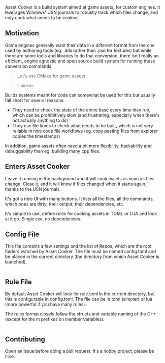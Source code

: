 Asset Cooker is a build system aimed at game assets, for custom engines. It leverages Windows' USN journals to robustly track which files change, and only cook what needs to be cooked.

## Motivation 

Game engines generally want their data in a different format from the one used by authoring tools (eg. .dds rather than .psd for textures) but while there are some tools and libraries to do that conversion, there isn't really an efficient, engine agnostic and open source build system for running these conversion commands. 

> Let's use CMake for game assets
>
>  \- sickos

Builds systems meant for code can somewhat be used for this but usually fall short for several reasons:
- They need to check the state of the entire base every time they run, which can be prohibitively slow (and frustrating, especially when there's not actually anything to do)
- They use file times to check what needs to be built, which is not very reliable in non-code file workflows (eg. copy pasting files from explorer copies the timestamps)

In addition, game assets often need a bit more flexibility, hackability and debuggability than eg. building many cpp files.

## Enters Asset Cooker

Leave it running in the background and it will cook assets as soon as files change. Close it, and it will know if files changed when it starts again, thanks to the USN journals. 

It's got a nice UI with many buttons. It lists all the files, all the commands, which ones are dirty, their output, their dependencies, etc.

It's simple to use, define rules for cooking assets in TOML or LUA and look at it go. Single exe, no dependencies.

## Config File

This file contains a few settings and the list of Repos, which are the root folders watched by Asset Cooker. The file must be named config.toml and be placed in the current directory (the directory from which Asset Cooker is launched).

```toml

```

## Rule File

By default Asset Cooker will look for rule.toml in the current directory, but this is configurable in config.toml. The file can be in toml (simpler) or lua (more powerful if you have many rules). 

The rules format closely follow the structs and variable naming of the C++ (except for the m prefixes on member variables).

```toml

```


## Contributing 
Open an issue before doing a pull request. It's a hobby project, please be nice. 










